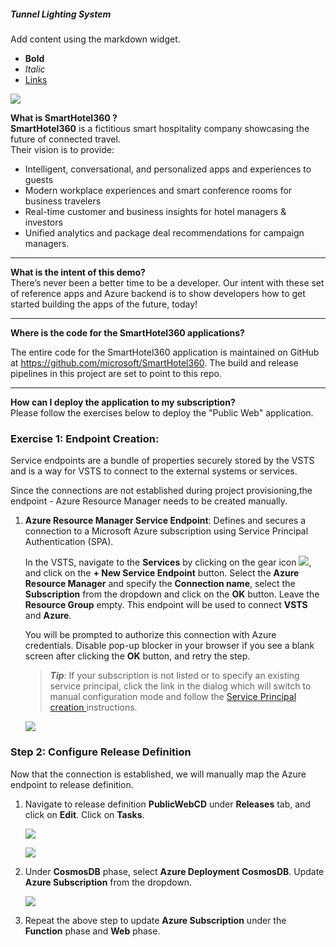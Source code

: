 ##### Tunnel Lighting System
Add content using the markdown widget.
- **Bold**
- *Italic*
- [Links]()

![](smallLogo.png)


**What is SmartHotel360 ?**                  
**SmartHotel360** is a fictitious smart hospitality company showcasing the future of connected travel.  
Their vision is to provide:
- Intelligent, conversational, and personalized apps and experiences to guests 
- Modern workplace experiences and smart conference rooms for business travelers
- Real-time customer and business insights for hotel managers & investors
- Unified analytics and package deal recommendations for campaign managers.

----------

**What is the intent of this demo?**          
There’s never been a better time to be a developer. Our intent with these set of reference apps and Azure backend is to show developers how to get started building the apps of the future, today!

------

**Where is the code for the SmartHotel360 applications?**                         

The entire code for the SmartHotel360 application is maintained on GitHub at https://github.com/microsoft/SmartHotel360. The build and release pipelines in this project are set to point to this repo.

--------
**How can I deploy the application to my subscription?**                  
Please follow the exercises below to deploy the "Public Web" application.

### Exercise 1: Endpoint Creation:
Service endpoints are a bundle of properties securely stored by the VSTS and is a way for VSTS to connect to the external systems or services.

Since the connections are not established during project provisioning,the endpoint - Azure Resource Manager needs to be created manually.

1. **Azure Resource Manager Service Endpoint**: Defines and secures a connection to a Microsoft Azure subscription using Service Principal Authentication (SPA).

    In the VSTS, navigate to the **Services** by clicking on the gear icon ![](images\gear.png), and click on the **+ New Service Endpoint** button. Select the **Azure Resource Manager** and  specify the  **Connection name**, select the **Subscription** from the dropdown and click on the **OK** button. Leave the **Resource Group** empty. This endpoint will be used to connect **VSTS** and **Azure**.

    You will be prompted to authorize this connection with Azure credentials. Disable pop-up blocker in your browser if you see a blank screen after clicking the **OK** button, and retry the step.

    > ***Tip***: If your subscription is not listed or to specify an existing service principal, click the link in the dialog which will switch to manual configuration mode and follow the <a href="https://blogs.msdn.microsoft.com/devops/2015/10/04/automating-azure-resource-group-deployment-using-a-service-principal-in-visual-studio-online-buildrelease-management/"> Service Principal creation </a> instructions.

    ![](images\AzureEndpoint.png)

### Step 2: Configure Release Definition

Now that the connection is established, we will manually map the Azure endpoint to release definition.

1. Navigate to release definition **PublicWebCD** under **Releases** tab, and click on **Edit**. Click on **Tasks**.

    ![](images\Updaterd1.png)

    ![](images\Updaterd2.png)

2. Under **CosmosDB** phase, select **Azure Deployment CosmosDB**. Update **Azure Subscription** from the dropdown.

     ![](images\Updaterd3.png)

3. Repeat the above step to update **Azure Subscription** under the **Function** phase and **Web** phase. 